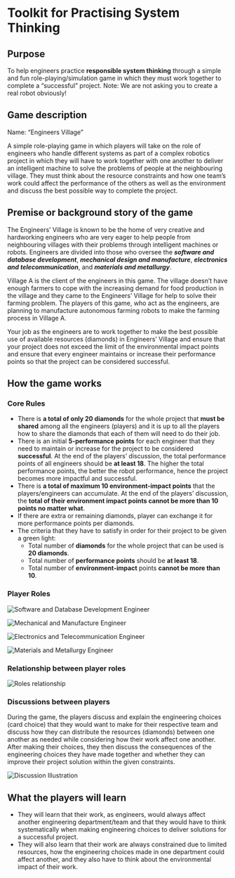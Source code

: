 
# Toolkit for Practising System Thinking

## Purpose

To help engineers practice __responsible system thinking__ through a simple and fun role\-playing/simulation game in which they must work together to complete a “successful” project\. Note: We are not asking you to create a real robot obviously\!

## Game description

Name: “Engineers Village”

A simple role\-playing game in which players will take on the role of engineers who handle different systems as part of a complex robotics project in which they will have to work together with one another to deliver an intelligent machine to solve the problems of people at the neighbouring village\. They must think about the resource constraints and how one team’s work could affect the performance of the others as well as the environment and discuss the best possible way to complete the project\.

## Premise or background story of the game

The Engineers’ Village is known to be the home of very creative and hardworking engineers who are very eager to help people from neighbouring villages with their problems through intelligent machines or robots\. Engineers are divided into those who oversee the __*software and database development*__, __*mechanical design and manufacture*__, __*electronics and telecommunication*__, and __*materials and metallurgy*__\.

Village A is the client of the engineers in this game\. The village doesn’t have enough farmers to cope with the increasing demand for food production in the village and they came to the Engineers’ Village for help to solve their farming problem\. The players of this game, who act as the engineers, are planning to manufacture autonomous farming robots to make the farming process in Village A\.

Your job as the engineers are to work together to make the best possible use of available resources \(diamonds\) in Engineers’ Village and ensure that your project does not exceed the limit of the environmental impact points and ensure that every engineer maintains or increase their performance points so that the project can be considered successful\.

## How the game works

### Core Rules
- There is __a total of only 20 diamonds__ for the whole project that __must be shared__ among all the engineers \(players\) and it is up to all the players how to share the diamonds that each of them will need to do their job\.
- There is an initial __5\-performance points__ for each engineer that they need to maintain or increase for the project to be considered __successful__\. At the end of the players’ discussion, the total performance points of all engineers should be __at least 18__\. The higher the total performance points, the better the robot performance, hence the project becomes more impactful and successful.
- There is __a total of maximum 10 environment\-impact points__ that the players/engineers can accumulate\. At the end of the players’ discussion, the __total of their environment impact points cannot be more than 10 points no matter what__\.
- If there are extra or remaining diamonds, player can exchange it for more performance points per diamonds\.
- The criteria that they have to satisfy in order for their project to be given a green light:
     - Total number of __diamonds__ for the whole project that can be used is __20 diamonds__\.
     - Total number of __performance points__ should be __at least 18__\.
     - Total number of __environment-impact__ points __cannot be more than 10__\. 



### Player Roles

![Software and Database Development Engineer](https://i.imgur.com/fSIeH3I.png)

![Mechanical and Manufacture Engineer](https://i.imgur.com/fthuOqI.png)

![Electronics and Telecommunication Engineer](https://i.imgur.com/xqCi7l9.png)

![Materials and Metallurgy Engineer](https://i.imgur.com/cUjlsND.png)


### Relationship between player roles
![Roles relationship](https://i.imgur.com/HLraCUh.png)

### Discussions between players

During the game, the players discuss and explain the engineering choices (card choice) that they would want to make for their respective team and discuss how they can distribute the resources (diamonds) between one another as needed while considering how their work affect one another\. After making their choices, they then discuss the consequences of the engineering choices they have made together and whether they can improve their project solution within the given constraints.

![Discussion Illustration](https://i.imgur.com/9bnw7g1.png)


## What the players will learn
- They will learn that their work, as engineers, would always affect another engineering department/team and that they would have to think systematically when making engineering choices to deliver solutions for a successful project.
- They will also learn that their work are always constrained due to limited resources, how the engineering choices made in one department could affect another, and they also have to think about the environmental impact of their work.


